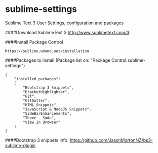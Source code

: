 sublime-settings
================

Sublime Text 3 User Settings, configuration and packages

####Download SublimeText 3
	http://www.sublimetext.com/3


####Install Package Control

	https://sublime.wbond.net/installation


####Packages to Install (Package list on: "Package Control.sublime-settings")

	{
		"installed_packages":
		[
			"Bootstrap 3 Snippets",
			"BracketHighlighter",
			"Git",
			"GitGutter",
			"HTML Snippets",
			"JavaScript & NodeJS Snippets",
			"SideBarEnhancements",
			"Theme - Soda",
			"View In Browser"
		]
	}


####Bootstrap 3 snippets info:
	https://github.com/JasonMortonNZ/bs3-sublime-plugin
